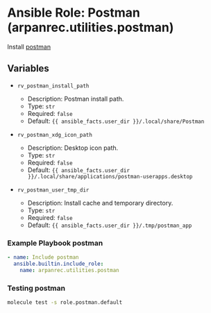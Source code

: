 # Ansible Role: Postman (arpanrec.utilities.postman)

Install [postman](https://www.postman.com/)

## Variables

- `rv_postman_install_path`

  - Description: Postman install path.
  - Type: `str`
  - Required: `false`
  - Default: `{{ ansible_facts.user_dir }}/.local/share/Postman`

- `rv_postman_xdg_icon_path`

  - Description: Desktop icon path.
  - Type: `str`
  - Required: `false`
  - Default: `{{ ansible_facts.user_dir }}/.local/share/applications/postman-userapps.desktop`

- `rv_postman_user_tmp_dir`
  - Description: Install cache and temporary directory.
  - Type: `str`
  - Required: `false`
  - Default: `{{ ansible_facts.user_dir }}/.tmp/postman_app`

### Example Playbook postman

```yaml
- name: Include postman
  ansible.builtin.include_role:
    name: arpanrec.utilities.postman
```

### Testing postman

```bash
molecule test -s role.postman.default
```
